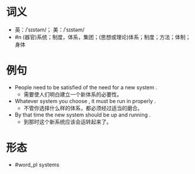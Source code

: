 # 词义
- 英：/ˈsɪstəm/； 美：/ˈsɪstəm/
- #n (器官)系统；制度，体系，集团；(思想或理论)体系；制度；方法；体制；身体
# 例句
- People need to be satisfied of the need for a new system .
	- 需要使人们明白建立一个新体系的必要性。
- Whatever system you choose , it must be run in properly .
	- 不管你选择什么样的体系，都必须经过适当的磨合。
- By that time the new system should be up and running .
	- 到那时这个新系统应该会运转起来了。
# 形态
- #word_pl systems
